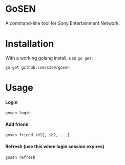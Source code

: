 GoSEN
=====

A command-line tool for Sony Entertainment Network.

Installation
============

With a working golang install, use `go get`:

    go get github.com/x1a0/gosen

Usage
=====

#### Login

    gosen login

#### Add friend

    gosen friend id1[, id2, ...]

#### Refresh (use this when login session expires)

    gosen refresh
